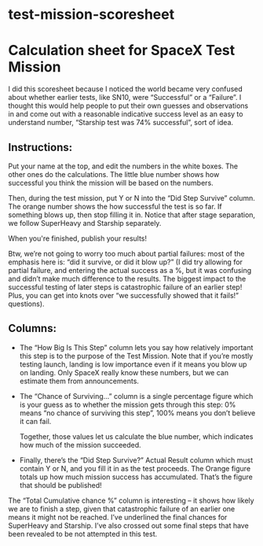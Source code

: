 # test-mission-scoresheet

Calculation sheet for SpaceX Test Mission
===

I did this scoresheet because I noticed the world became very confused about whether earlier tests, like SN10, were “Successful” or a “Failure”. I thought this would help people to put their own guesses and observations in and come out with a reasonable indicative success level as an easy to understand number, “Starship test was 74% successful”, sort of idea. 

Instructions:
---
Put your name at the top, and edit the numbers in the white boxes. The other ones do the calculations. The little blue number shows how successful you think the mission will be based on the numbers.

Then, during the test mission, put Y or N into the “Did Step Survive” column. The orange number shows the how successful the test is so far. If something blows up, then stop filling it in. Notice that after stage separation, we follow SuperHeavy and Starship separately.

When you're finished, publish your results!

Btw, we’re not going to worry too much about partial failures: most of the emphasis here is: “did it survive, or did it blow up?” (I did try allowing for partial failure, and entering the actual success as a %, but it was confusing and didn’t make much difference to the results. The biggest impact to the successful testing of later steps is catastrophic failure of an earlier step! Plus, you can get into knots over “we successfully showed that it fails!” questions).

Columns:	
---
* The “How Big Is This Step” column lets you say how relatively important this step is to the purpose of the Test Mission. Note that if you’re mostly testing launch, landing is low importance even if it means you blow up on landing. Only SpaceX really know these numbers, but we can estimate them from announcements. 
	
* The “Chance of Surviving…” column is a single percentage figure which is your guess as to whether the mission gets through this step:	
	0% means “no chance of surviving this step”, 100% means you don’t believe it can fail.

  Together, those values let us calculate the blue number, which indicates how much of the mission succeeded. 

* Finally, there’s the “Did Step Survive?” Actual Result column which must contain Y or N, and you fill it in as the test proceeds. The Orange figure totals up how much mission success has accumulated. That’s the figure that should be published!

The “Total Cumulative chance %” column is interesting – it shows how likely we are to finish a step, given that catastrophic failure of an earlier one means it might not be reached. I’ve underlined the final chances for SuperHeavy and Starship. I’ve also crossed out some final steps that have been revealed to be not attempted in this test.


